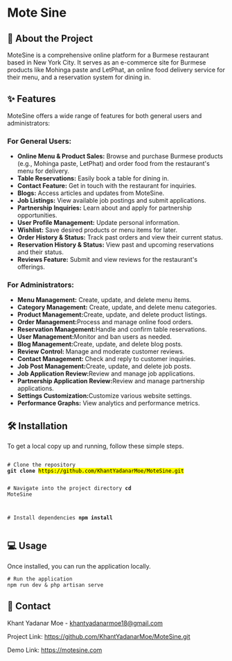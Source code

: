 <h1>Mote Sine</h1>

<h2>🚀 About the Project</h2>
<p>MoteSine is a comprehensive online platform for a Burmese restaurant based in New York City. It serves as an e-commerce site for Burmese products like Mohinga paste and LetPhat, an online food delivery service for their menu, and a reservation system for dining in.</p>

<h2>✨ Features</h2>
<p>MoteSine offers a wide range of features for both general users and administrators:</p>
<h3>For General Users:</h3>
<ul>
    <li><strong>Online Menu & Product Sales:</strong> Browse and purchase Burmese products (e.g., Mohinga paste, LetPhat) and order food from the restaurant's menu for delivery.</li>
    <li><strong>Table Reservations:</strong> Easily book a table for dining in.</li>
    <li><strong>Contact Feature:</strong> Get in touch with the restaurant for inquiries.</li>
    <li><strong>Blogs:</strong> Access articles and updates from MoteSine.</li>
    <li><strong>Job Listings:</strong> View available job postings and submit applications.</li>
    <li><strong>Partnership Inquiries:</strong> Learn about and apply for partnership opportunities.</li>
    <li><strong>User Profile Management:</strong> Update personal information.</li>
    <li><strong>Wishlist:</strong> Save desired products or menu items for later.</li>
    <li><strong>Order History & Status:</strong> Track past orders and view their current status.</li>
    <li><strong>Reservation History & Status:</strong> View past and upcoming reservations and their status.</li>
    <li><strong>Reviews Feature:</strong> Submit and view reviews for the restaurant's offerings.</li>
</ul>
<h3>For Administrators:</h3>
<ul>
    <li><strong>Menu Management:</strong> Create, update, and delete menu items.</li>
    <li><strong>Category Management:</strong> Create, update, and delete menu categories.</li>
    <li><strong>Product Management:</strong>Create, update, and delete product listings.</li>
    <li><strong>Order Management:</strong>Process and manage online food orders.</li>
    <li><strong>Reservation Management:</strong>Handle and confirm table reservations.</li>
    <li><strong>User Management:</strong>Monitor and ban users as needed.</li>
    <li><strong>Blog Management:</strong>Create, update, and delete blog posts.</li>
    <li><strong>Review Control: </strong>Manage and moderate customer reviews.</li>
    <li><strong>Contact Management: </strong>Check and reply to customer inquiries.</li>
    <li><strong>Job Post Management:</strong>Create, update, and delete job posts.</li>
    <li><strong>Job Application Review:</strong>Review and manage job applications.</li>
    <li><strong>Partnership Application Review:</strong>Review and manage partnership applications.</li>
    <li><strong>Settings Customization:</strong>Customize various website settings.</li>
    <li><strong>Performance Graphs:</strong> View analytics and performance metrics.</li>
</ul>

<h2>🛠️ Installation</h2>
<p>To get a local copy up and running, follow these simple steps.</p>
<pre>
<code>
<span># Clone the repository</span>
<b>git clone</b> <mark>https://github.com/KhantYadanarMoe/MoteSine.git</mark>

<span># Navigate into the project directory</span>
<b>cd</b> MoteSine

<span># Install dependencies</span>
<b>npm install</b>
</code>
</pre>


<h2>💻 Usage</h2>
<p>Once installed, you can run the application locally.</p>
<pre><code># Run the application 
npm run dev & php artisan serve 
</code></pre>

<h2>📧 Contact</h2>
<p>Khant Yadanar Moe - <a href="mailto:your.email@example.com">khantyadanarmoe18@gmail.com</a></p>
<p>Project Link: <a href="https://github.com/KhantYadanarMoe/MoteSine.git" target="_blank" rel="noopener noreferrer">https://github.com/KhantYadanarMoe/MoteSine.git</a></p>
<p>Demo Link: <a href="https://motesine.com" target="_blank" rel="noopener noreferrer">https://motesine.com</a></p>
